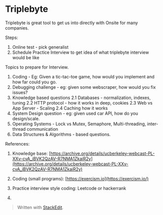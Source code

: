 # Triplebyte

Triplebyte is great tool to get us into directly with Onsite for many companies.

Steps:
1. Online test - pick generalist
2. Schedule Practice Interview to get idea of what triplebyte interview would be like

Topics to prepare for Interview.

1. Coding - Eg: Given a tic-tac-toe game, how would you implement and how far could you go. 
2. Debugging challenge - eg: given some webscraper, how would you fix issues?
3. Knowledge based questions
2.1 Databases - normalization, indexes, tuning
2.2 HTTP protocol - how it works in deep, cookies
2.3 Web vs App Server - Scaling
2.4 Caching how it works
4. System Design question - eg: given used car API, how do you design/scale.
5. Operating Systems - Lock vs Mutex, Semaphore, Multi-threading, inter-thread communication
6. Data Structures & Algorithms - based questions.

References:

1) Knowledge base: [https://archive.org/details/ucberkeley-webcast-PL-XXv-cvA_iBVK2QzAV-R7NMA1ZkaiR2y](https://archive.org/details/ucberkeley-webcast-PL-XXv-cvA_iBVK2QzAV-R7NMA1ZkaiR2y)

2) Coding (small programs): [https://exercism.io](https://exercism.io/)

3) Practice interview style coding: Leetcode or hackerrank

4) 
> Written with [StackEdit](https://stackedit.io/).
<!--stackedit_data:
eyJoaXN0b3J5IjpbMjEzNzk4Mjg5OV19
-->
